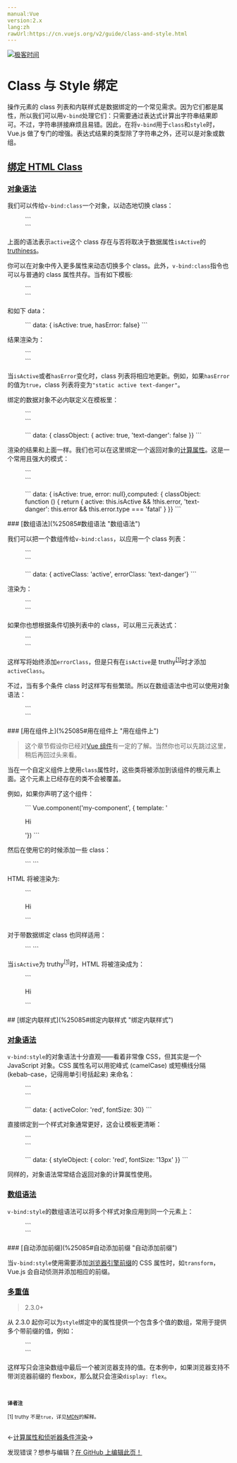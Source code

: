 ```yaml
---
manual:Vue
version:2.x
lang:zh
rawUrl:https://cn.vuejs.org/v2/guide/class-and-style.html
---
```


[![极客时间](%24789.gif "")](%24797     "")

# Class 与 Style 绑定


操作元素的 class 列表和内联样式是数据绑定的一个常见需求。因为它们都是属性，所以我们可以用`v-bind`处理它们：只需要通过表达式计算出字符串结果即可。不过，字符串拼接麻烦且易错。因此，在将`v-bind`用于`class`和`style`时，Vue.js 做了专门的增强。表达式结果的类型除了字符串之外，还可以是对象或数组。


## [绑定 HTML Class](%25085#绑定-HTML-Class "绑定 HTML Class")<a name="绑定-HTML-Class"></a>

### [对象语法](%25085#对象语法 "对象语法")<a name="对象语法"></a>


我们可以传给`v-bind:class`一个对象，以动态地切换 class：

<figure>```
<div v-bind:class="{ active: isActive }"></div>
``` 

</figure>

上面的语法表示`active`这个 class 存在与否将取决于数据属性`isActive`的[truthiness](%25287     "")。



你可以在对象中传入更多属性来动态切换多个 class。此外，`v-bind:class`指令也可以与普通的 class 属性共存。当有如下模板:

<figure>```
<div class="static"     v-bind:class="{ active: isActive, 'text-danger': hasError }"></div>
``` 

</figure>

和如下 data：

<figure>```
data: {  isActive: true,  hasError: false}
``` 

</figure>

结果渲染为：

<figure>```
<div class="static active"></div>
``` 

</figure>

当`isActive`或者`hasError`变化时，class 列表将相应地更新。例如，如果`hasError`的值为`true`，class 列表将变为`"static active text-danger"`。



绑定的数据对象不必内联定义在模板里：

<figure>```
<div v-bind:class="classObject"></div>
``` 

</figure><figure>```
data: {  classObject: {    active: true,    'text-danger': false  }}
``` 

</figure>

渲染的结果和上面一样。我们也可以在这里绑定一个返回对象的[计算属性](%25253     "")。这是一个常用且强大的模式：

<figure>```
<div v-bind:class="classObject"></div>
``` 

</figure><figure>```
data: {  isActive: true,  error: null},computed: {  classObject: function () {    return {      active: this.isActive && !this.error,      'text-danger': this.error && this.error.type === 'fatal'    }  }}
``` 

</figure>
### [数组语法](%25085#数组语法 "数组语法")<a name="数组语法"></a>


我们可以把一个数组传给`v-bind:class`，以应用一个 class 列表：

<figure>```
<div v-bind:class="[activeClass, errorClass]"></div>
``` 

</figure><figure>```
data: {  activeClass: 'active',  errorClass: 'text-danger'}
``` 

</figure>

渲染为：

<figure>```
<div class="active text-danger"></div>
``` 

</figure>

如果你也想根据条件切换列表中的 class，可以用三元表达式：

<figure>```
<div v-bind:class="[isActive ? activeClass : '', errorClass]"></div>
``` 

</figure>

这样写将始终添加`errorClass`，但是只有在`isActive`是 truthy<sup>[[1]](%25289     "")</sup>时才添加`activeClass`。



不过，当有多个条件 class 时这样写有些繁琐。所以在数组语法中也可以使用对象语法：

<figure>```
<div v-bind:class="[{ active: isActive }, errorClass]"></div>
``` 

</figure>
### [用在组件上](%25085#用在组件上 "用在组件上")<a name="用在组件上"></a>
<blockquote>

这个章节假设你已经对[Vue 组件](%24818     "")有一定的了解。当然你也可以先跳过这里，稍后再回过头来看。

</blockquote>

当在一个自定义组件上使用`class`属性时，这些类将被添加到该组件的根元素上面。这个元素上已经存在的类不会被覆盖。



例如，如果你声明了这个组件：

<figure>```
Vue.component('my-component', {  template: '<p class="foo bar">Hi</p>'})
``` 

</figure>

然后在使用它的时候添加一些 class：

<figure>```
<my-component class="baz boo"></my-component>
``` 

</figure>

HTML 将被渲染为:

<figure>```
<p class="foo bar baz boo">Hi</p>
``` 

</figure>

对于带数据绑定 class 也同样适用：

<figure>```
<my-component v-bind:class="{ active: isActive }"></my-component>
``` 

</figure>

当`isActive`为 truthy<sup>[[1]](%25289     "")</sup>时，HTML 将被渲染成为：

<figure>```
<p class="foo bar active">Hi</p>
``` 

</figure>
## [绑定内联样式](%25085#绑定内联样式 "绑定内联样式")<a name="绑定内联样式"></a>

### [对象语法](%25085#对象语法-1 "对象语法")<a name="对象语法-1"></a>


`v-bind:style`的对象语法十分直观——看着非常像 CSS，但其实是一个 JavaScript 对象。CSS 属性名可以用驼峰式 (camelCase) 或短横线分隔 (kebab-case，记得用单引号括起来) 来命名：

<figure>```
<div v-bind:style="{ color: activeColor, fontSize: fontSize + 'px' }"></div>
``` 

</figure><figure>```
data: {  activeColor: 'red',  fontSize: 30}
``` 

</figure>

直接绑定到一个样式对象通常更好，这会让模板更清晰：

<figure>```
<div v-bind:style="styleObject"></div>
``` 

</figure><figure>```
data: {  styleObject: {    color: 'red',    fontSize: '13px'  }}
``` 

</figure>

同样的，对象语法常常结合返回对象的计算属性使用。


### [数组语法](%25085#数组语法-1 "数组语法")<a name="数组语法-1"></a>


`v-bind:style`的数组语法可以将多个样式对象应用到同一个元素上：

<figure>```
<div v-bind:style="[baseStyles, overridingStyles]"></div>
``` 

</figure>
### [自动添加前缀](%25085#自动添加前缀 "自动添加前缀")<a name="自动添加前缀"></a>


当`v-bind:style`使用需要添加[浏览器引擎前缀](%25295     "")的 CSS 属性时，如`transform`，Vue.js 会自动侦测并添加相应的前缀。


### [多重值](%25085#多重值 "多重值")<a name="多重值"></a>
<blockquote>

2.3.0+

</blockquote>

从 2.3.0 起你可以为`style`绑定中的属性提供一个包含多个值的数组，常用于提供多个带前缀的值，例如：

<figure>```
<div :style="{ display: ['-webkit-box', '-ms-flexbox', 'flex'] }"></div>
``` 

</figure>

这样写只会渲染数组中最后一个被浏览器支持的值。在本例中，如果浏览器支持不带浏览器前缀的 flexbox，那么就只会渲染`display: flex`。



<small><br></br>**译者注**<br></br>[1] truthy 不是`true`，详见[MDN](%25287     "")的解释。<br></br></small>

←[计算属性和侦听器](%25253     "")[条件渲染](%25297     "")→

发现错误？想参与编辑？[在 GitHub 上编辑此页！](%25298     "")

